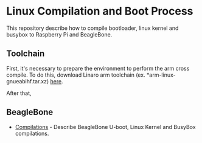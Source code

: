 # Linux Compilation and Boot Process
This repository describe how to compile bootloader, linux kernel and busybox to Raspberry Pi and BeagleBone.

## Toolchain
First, it's necessary to prepare the environment to perform the arm cross compile. To do this, download Linaro arm toolchain (ex. *arm-linux-gnueabihf.tar.xz) [here](https://releases.linaro.org/components/toolchain/binaries/latest-7/arm-linux-gnueabihf/).

After that,


## BeagleBone
- [Compilations](https://github.com/thalestas/boot-and-compile-process/blob/master/beaglebone/bb_compilations.md) - Describe BeagleBone U-boot, Linux Kernel and BusyBox compilations.
